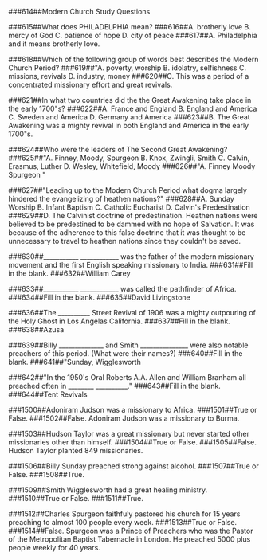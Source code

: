 ###614##Modern Church Study Questions

###615##What does PHILADELPHIA mean?
###616##A. brotherly love B. mercy of God C. patience of hope D. city of peace
###617##A. Philadelphia and it means brotherly love.

###618##Which of the following group of words best describes the Modern Church Period?
###619##"A. poverty, worship B. idolatry, selfishness C. missions, revivals D. industry, money
###620##C. This was a period of a concentrated missionary effort and great revivals.

###621##In what two countries did the the Great Awakening take place in the early 1700&quot;s?
###622##A. France and England B. England and America C. Sweden and America D. Germany and America
###623##B. The Great Awakening was a mighty revival in both England and America in the early 1700&quot;s.

###624##Who were the leaders of The Second Great Awakening?
###625##"A. Finney, Moody, Spurgeon B. Knox, Zwingli, Smith C. Calvin, Erasmus, Luther D. Wesley, Whitefield, Moody
###626##"A. Finney Moody Spurgeon "

###627##"Leading up to the Modern Church Period what dogma largely hindered the evangelizing of heathen nations?"
###628##A. Sunday Worship B. Infant Baptism C. Catholic Eucharist D. Calvin's Predestination
###629##D. The Calvinist doctrine of  predestination. Heathen nations were believed to be predestined to be dammed with no hope of Salvation.   It was because of the adherence to this false doctrine that it was thought to be unnecessary to travel to heathen nations since they couldn't be saved.

###630##___________   ____________ was the father of the modern missionary movement and the first English speaking missionary to India.
###631##Fill in the blank.
###632##William Carey

###633##___________   ____________  was called the pathfinder of Africa.
###634##Fill in the blank.
###635##David Livingstone

###636##The __________ Street Revival of 1906 was a mighty outpouring of the Holy Ghost in Los Angelas California.
###637##Fill in the blank.
###638##Azusa

###639##Billy ______________ and Smith _______________ were also notable preachers of this period. (What were their names?)
###640##Fill in the blank.
###641##"Sunday, Wigglesworth

###642##"In the 1950's Oral Roberts A.A. Allen and William Branham all preached often in ________   __________."
###643##Fill in the blank.
###644##Tent Revivals

###1500##Adoniram Judson was a missionary to Africa.
###1501##True or False.
###1502##False. Adoniram Judson was a missionary to Burma.

###1503##Hudson Taylor was a great missionary but never started other missionaries other than himself.
###1504##True or False.
###1505##False. Hudson Taylor planted 849 missionaries.

###1506##Billy Sunday preached strong against alcohol.
###1507##True or False.
###1508##True.

###1509##Smith Wigglesworth had a great healing ministry.
###1510##True or False.
###1511##True.

###1512##Charles Spurgeon faithfuly pastored his church for 15 years preaching to almost 100 people every week.
###1513##True or False.
###1514##False. Spurgeon was a Prince of Preachers who was the Pastor of the Metropolitan Baptist Tabernacle in London. He preached 5000 plus people weekly for 40 years.
